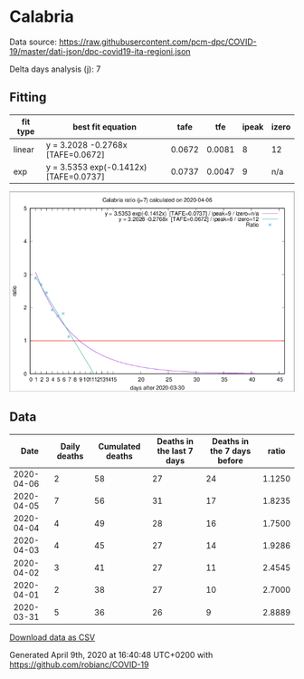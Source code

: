 # Calabria

Data source: https://raw.githubusercontent.com/pcm-dpc/COVID-19/master/dati-json/dpc-covid19-ita-regioni.json

Delta days analysis (j): 7

## Fitting 
|fit type|best fit equation|tafe|tfe|ipeak|izero|
|-------|-----|--------|------|---|---|
|linear|y = 3.2028 -0.2768x  [TAFE=0.0672]|0.0672|0.0081|8|12|
|exp|y = 3.5353 exp(-0.1412x)  [TAFE=0.0737]|0.0737|0.0047|9|n/a|

![Plot](COVID-19_calabria_j7_2020-04-06.png)

## Data
|Date|Daily deaths|Cumulated deaths|Deaths in the last 7 days|Deaths in the 7 days before|ratio|
|----|----------|-----------|-------|--------------------|-----|
|2020-04-06|2|58|27|24|1.1250|
|2020-04-05|7|56|31|17|1.8235|
|2020-04-04|4|49|28|16|1.7500|
|2020-04-03|4|45|27|14|1.9286|
|2020-04-02|3|41|27|11|2.4545|
|2020-04-01|2|38|27|10|2.7000|
|2020-03-31|5|36|26|9|2.8889|

[Download data as CSV](COVID-19_calabria_j7_2020-04-06.csv)

Generated April 9th, 2020 at 16:40:48 UTC+0200 with https://github.com/robianc/COVID-19
